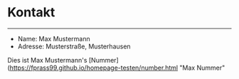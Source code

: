# Kontakt

***

* Name: Max Mustermann  
* Adresse: Musterstraße, Musterhausen  

Dies ist Max Mustermann's [Nummer](https://fprass99.github.io/homepage-testen/number.html "Max Nummer"
